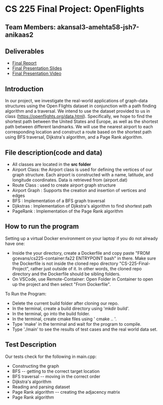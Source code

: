 # CS 225 Final Project: OpenFlights
## Team Members: akansal3-amehta58-jsh7-anikaas2
## Deliverables
* [Final Report](https://docs.google.com/document/d/1kjOg-c4Xgn6BW5IbPelN-4nkI0Y-n2Mt81UZM1ifftc/edit?usp=sharing)
* [Final Presentation Slides](https://docs.google.com/presentation/d/1lhA2Qs8EKgJKitI2g0-CC5fffh4ZFWC0PytPVK2guUw/edit?usp=sharing)
* [Final Presentation Video](https://youtu.be/hyaMHM8OKIM)
## Introduction
In our project, we investigate the real-world applications of graph-data structures using the Open Flights dataset in conjunction with a path finding algorithm and a traversal. We intend to use the dataset provided to us in class (https://openflights.org/data.html). Specifically, we hope to find the shortest path between the United States and Europe, as well as the shortest path between different landmarks. We will use the nearest airport to each corresponding location and construct a route based on the shortest path using BFS traversal, Dijkstra's algorithm, and a Page Rank algorithm.
## File description(code and data)
* All classes are located in the **src folder**
* Airport Class: the Airport class is used for defining the vertices of our graph structure. Each airport is constructed with a name, latitude, and longitude coordinates. Data is retrieved from (airport.dat)
* Route Class : used to create airport graph structure
* Airport Graph : Supports the creation and insertion of vertices and edges
* BFS : Implementation of a BFS graph traversal
* Djikstras : Implementation of Djikstra's algorithm to find shortest path
* PageRank : Implementation of the Page Rank algorithm
## How to run the program
Setting up a virtual Docker environment on your laptop if you do not already have one:
* Inside the your directory, create a Dockerfile and copy paste "FROM gcevans/cs225-container:fa22
ENTRYPOINT bash" in there. Make sure the Dockerfile is not inside the cloned repo directory "CS-225-Final-Project", rather just outside of it. In other words, the cloned repo directory and the Dockerfile should be sibling folders.
* On VSCode, use Remote-Container: Open Folder in Container to open up the project and then select "From Dockerfile".

To Run the Program:

* Delete the current build folder after cloning our repo.
* In the terminal, create a build directory using 'mkdir build'.
* In the terminal, go into the build folder.
* In the terminal, create cmake files using ' cmake .. '. 
* Type 'make' in the terminal and wait for the program to compile.
* Type './main' to see the results of test cases and the real world data set.
## Test Description
Our tests check for the following in main.cpp:
* Constructing the graph
* BFS -- getting to the correct target location
* BFS traversal -- moving in the correct order
* Dijkstra's algorithm
* Reading and parsing dataset
* Page Rank algorithm -- creating the adjacency matrix
* Page Rank algorithm
